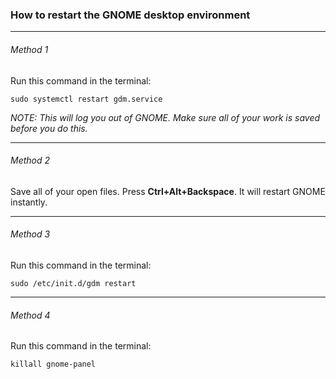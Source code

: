 ### How to restart the GNOME desktop environment

---
###### Method 1

Run this command in the terminal:

	sudo systemctl restart gdm.service
	
*NOTE: This will log you out of GNOME. Make sure all of your work is saved before you do this.*
	
---
###### Method 2

Save all of your open files.
Press **Ctrl+Alt+Backspace**. It will restart GNOME instantly.

---
###### Method 3

Run this command in the terminal:

	sudo /etc/init.d/gdm restart
	
---
###### Method 4

Run this command in the terminal:

	killall gnome-panel
